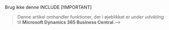 Brug ikke denne INCLUDE <!--> [!IMPORTANT]
> Denne artikel omhandler funktioner, der i øjeblikket er _under udvikling_ til **Microsoft Dynamics 365 Business Central**.-->
